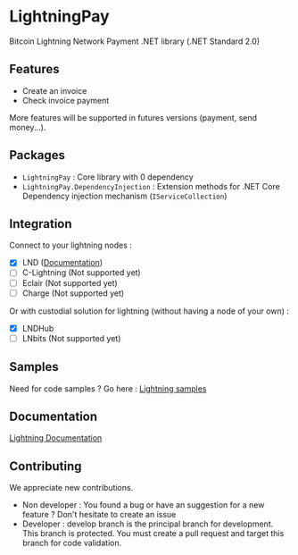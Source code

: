 # LightningPay
Bitcoin Lightning Network Payment .NET library (.NET Standard 2.0)

## Features

- Create an invoice
- Check invoice payment

More features will be supported in futures versions (payment, send money...). 

## Packages

- `LightningPay` : Core library with 0 dependency
- `LightningPay.DependencyInjection` : Extension methods for .NET Core Dependency injection mechanism (`IServiceCollection`)

## Integration

Connect to your lightning nodes : 

- [x] LND ([Documentation](documentation/client-lnd.md))
- [ ] C-Lightning  (Not supported yet)
- [ ] Eclair  (Not supported yet)
- [ ] Charge (Not supported yet)

Or with custodial solution for lightning (without having a node  of your own) : 

- [x] LNDHub
- [ ] LNbits  (Not supported yet)

## Samples

Need for code samples ? Go here : [Lightning samples](samples/)

## Documentation

[Lightning Documentation](documentation/)

## Contributing

We appreciate new contributions.

- Non developer : You found a bug or have an suggestion for a new feature ? Don't hesitate to create an issue
- Developer : develop branch is the principal branch for development. This branch is protected. You must create a pull request and target this branch for code validation.